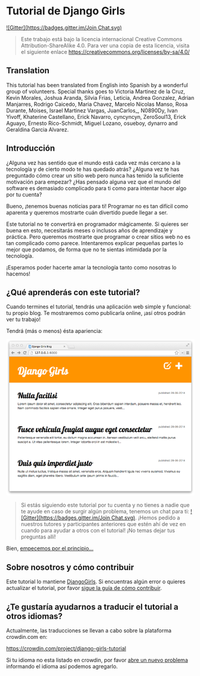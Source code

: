 # Tutorial de Django Girls

[![Gitter](https://badges.gitter.im/Join Chat.svg)](https://gitter.im/DjangoGirls/tutorial?utm_source=badge&utm_medium=badge&utm_campaign=pr-badge&utm_content=badge)

> Este trabajo está bajo la licencia internacional Creative Commons Attribution-ShareAlike 4.0. Para ver una copia de esta licencia, visita el siguiente enlace https://creativecommons.org/licenses/by-sa/4.0/

## Translation
This tutorial has been translated from English into Spanish by a wonderful group of volunteers. Special thanks goes to Victoria Martinez de la Cruz, Kevin Morales, Joshua Aranda, Silvia Frias, Leticia, Andrea Gonzalez, Adrian Manjarres, Rodrigo Caicedo, Maria Chavez, Marcelo Nicolas Manso, Rosa Durante, Moises, Israel Martinez Vargas, JuanCarlos_, N0890Dy, Ivan Yivoff, Khaterine Castellano, Erick Navarro, cyncyncyn, ZeroSoul13, Erick Aguayo, Ernesto Rico-Schmidt, Miguel Lozano, osueboy, dynarro and Geraldina Garcia Alvarez.

## Introducción

¿Alguna vez has sentido que el mundo está cada vez más cercano a la tecnología y de cierto modo te has quedado atrás? ¿Alguna vez te has preguntado cómo crear un sitio web pero nunca has tenido la suficiente motivación para empezar? ¿Has pensado alguna vez que el mundo del software es demasiado complicado para ti como para intentar hacer algo por tu cuenta?

Bueno, ¡tenemos buenas noticias para ti! Programar no es tan difícil como aparenta y queremos mostrarte cuán divertido puede llegar a ser.

Este tutorial no te convertirá en programador mágicamente. Si quieres ser buena en esto, necesitarás meses o inclusos años de aprendizaje y práctica. Pero queremos mostrarte que programar o crear sitios web no es tan complicado como parece. Intentaremos explicar pequeñas partes lo mejor que podamos, de forma que no te sientas intimidada por la tecnología.

¡Esperamos poder hacerte amar la tecnología tanto como nosotras lo hacemos!

## ¿Qué aprenderás con este tutorial?

Cuando termines el tutorial, tendrás una aplicación web simple y funcional: tu propio blog. Te mostraremos como publicarla online, ¡así otros podrán ver tu trabajo!

Tendrá (más o menos) ésta apariencia:

![Figura 0.1][2]

 [2]: images/application.png

> Si estás siguiendo este tutorial por tu cuenta y no tienes a nadie que te ayude en caso de surgir algún problema, tenemos un chat para ti: [![Gitter](https://badges.gitter.im/Join Chat.svg)](https://gitter.im/DjangoGirls/tutorial?utm_source=badge&utm_medium=badge&utm_campaign=pr-badge&utm_content=badge). ¡Hemos pedido a nuestros tutores y participantes anteriores que estén ahí de vez en cuando para ayudar a otros con el tutorial! ¡No temas dejar tus preguntas allí!

Bien, [empecemos por el principio...][3]

 [3]: ./how_the_internet_works/README.md

## Sobre nosotros y cómo contribuir

Este tutorial lo mantiene [DjangoGirls][4]. Si encuentras algún error o quieres actualizar el tutorial, por favor [sigue la guía de cómo contribuir][5].

 [4]: https://djangogirls.org/
 [5]: https://github.com/DjangoGirls/tutorial/blob/master/README.md

## ¿Te gustaría ayudarnos a traducir el tutorial a otros idiomas?

Actualmente, las traducciones se llevan a cabo sobre la plataforma crowdin.com en:

https://crowdin.com/project/django-girls-tutorial

Si tu idioma no esta listado en crowdin, por favor [abre un nuevo problema][6] informando el idioma así podemos agregarlo.

 [6]: https://github.com/DjangoGirls/tutorial/issues/new
